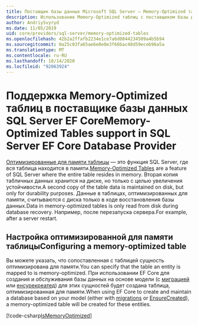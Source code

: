```yaml
---
title: Поставщик базы данных Microsoft SQL Server — Memory-Optimized таблицы EF Core
description: Использование Memory-Optimized таблиц с поставщиком базы данных SQL Server Entity Framework Core
author: AndriySvyryd
ms.date: 11/05/2019
uid: core/providers/sql-server/memory-optimized-tables
ms.openlocfilehash: 42b2a2ffafb2234e1ce7a6d0844234509a4b5b94
ms.sourcegitcommit: 0a25c03fa65ae6e0e0e3f66bac48d59eceb96a5a
ms.translationtype: MT
ms.contentlocale: ru-RU
ms.lasthandoff: 10/14/2020
ms.locfileid: "92063924"
---
```

# <a name="memory-optimized-tables-support-in-sql-server-ef-core-database-provider"></a><span data-ttu-id="c6229-103">Поддержка Memory-Optimized таблиц в поставщике базы данных SQL Server EF Core</span><span class="sxs-lookup"><span data-stu-id="c6229-103">Memory-Optimized Tables support in SQL Server EF Core Database Provider</span></span>

<span data-ttu-id="c6229-104">[Оптимизированные для памяти таблицы](/sql/relational-databases/in-memory-oltp/memory-optimized-tables) — это функция SQL Server, где вся таблица находится в памяти.</span><span class="sxs-lookup"><span data-stu-id="c6229-104">[Memory-Optimized Tables](/sql/relational-databases/in-memory-oltp/memory-optimized-tables) are a feature of SQL Server where the entire table resides in memory.</span></span> <span data-ttu-id="c6229-105">Вторая копия табличных данных хранится на диске, но только с целью увеличения устойчивости.</span><span class="sxs-lookup"><span data-stu-id="c6229-105">A second copy of the table data is maintained on disk, but only for durability purposes.</span></span> <span data-ttu-id="c6229-106">Данные в таблицах, оптимизированных для памяти, считываются с диска только в ходе восстановления базы данных.</span><span class="sxs-lookup"><span data-stu-id="c6229-106">Data in memory-optimized tables is only read from disk during database recovery.</span></span> <span data-ttu-id="c6229-107">Например, после перезапуска сервера.</span><span class="sxs-lookup"><span data-stu-id="c6229-107">For example, after a server restart.</span></span>

## <a name="configuring-a-memory-optimized-table"></a><span data-ttu-id="c6229-108">Настройка оптимизированной для памяти таблицы</span><span class="sxs-lookup"><span data-stu-id="c6229-108">Configuring a memory-optimized table</span></span>

<span data-ttu-id="c6229-109">Вы можете указать, что сопоставленная с таблицей сущность оптимизирована для памяти.</span><span class="sxs-lookup"><span data-stu-id="c6229-109">You can specify that the table an entity is mapped to is memory-optimized.</span></span> <span data-ttu-id="c6229-110">При использовании EF Core для создания и обслуживания базы данных на основе модели (с [миграцией](xref:core/managing-schemas/migrations/index) или [енсурекреатед](/dotnet/api/Microsoft.EntityFrameworkCore.Storage.IDatabaseCreator.EnsureCreated)) для этих сущностей будет создана таблица, оптимизированная для памяти.</span><span class="sxs-lookup"><span data-stu-id="c6229-110">When using EF Core to create and maintain a database based on your model (either with [migrations](xref:core/managing-schemas/migrations/index) or [EnsureCreated](/dotnet/api/Microsoft.EntityFrameworkCore.Storage.IDatabaseCreator.EnsureCreated)), a memory-optimized table will be created for these entities.</span></span>

[!code-csharp[IsMemoryOptimized](../../../../samples/core/SqlServer/InMemory/InMemoryContext.cs?name=IsMemoryOptimized)]
